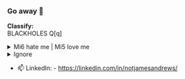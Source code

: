 ### Go away 👋
**Classify:**  
BLACKHOLES Q[q]

<details>
<summary>
Mi6 hate me |
Mi5 love me
</summary>
  
  - ⚡ Fun fact:  
  I am not a national security threat :)  
  BUT I am an international security threat :(  
</details>


<details>
  <summary>
    Ignore
  </summary>
  
  NaN | Not a Noob  
  Nanny Mcphee | Not Me
</details>

- 📫 LinkedIn: - https://linkedin.com/in/notjamesandrews/


<!--
**rootnoob/rootnoob** is a ✨ _special_ ✨ repository because its `README.md` (this file) appears on your GitHub profile.

Here are some ideas to get you started:

- 🔭 I’m currently working on ...
- 🌱 I’m currently learning ...
- 👯 I’m looking to collaborate on ...
- 🤔 I’m looking for help with ...
- 💬 Ask me about ...
- 📫 How to reach me: ...
- 😄 Pronouns: ...
- ⚡ Fun fact: ...
-->
